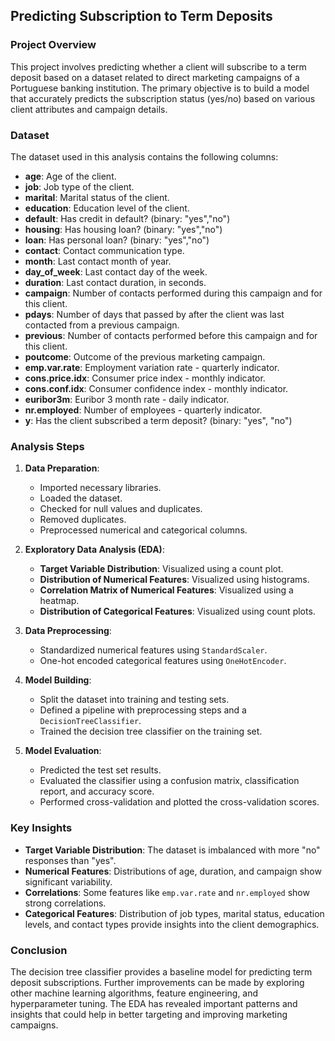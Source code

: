 ## Predicting Subscription to Term Deposits

### Project Overview
This project involves predicting whether a client will subscribe to a term deposit based on a dataset related to direct marketing campaigns of a Portuguese banking institution. The primary objective is to build a model that accurately predicts the subscription status (yes/no) based on various client attributes and campaign details.

### Dataset
The dataset used in this analysis contains the following columns:
- **age**: Age of the client.
- **job**: Job type of the client.
- **marital**: Marital status of the client.
- **education**: Education level of the client.
- **default**: Has credit in default? (binary: "yes","no")
- **housing**: Has housing loan? (binary: "yes","no")
- **loan**: Has personal loan? (binary: "yes","no")
- **contact**: Contact communication type.
- **month**: Last contact month of year.
- **day_of_week**: Last contact day of the week.
- **duration**: Last contact duration, in seconds.
- **campaign**: Number of contacts performed during this campaign and for this client.
- **pdays**: Number of days that passed by after the client was last contacted from a previous campaign.
- **previous**: Number of contacts performed before this campaign and for this client.
- **poutcome**: Outcome of the previous marketing campaign.
- **emp.var.rate**: Employment variation rate - quarterly indicator.
- **cons.price.idx**: Consumer price index - monthly indicator.
- **cons.conf.idx**: Consumer confidence index - monthly indicator.
- **euribor3m**: Euribor 3 month rate - daily indicator.
- **nr.employed**: Number of employees - quarterly indicator.
- **y**: Has the client subscribed a term deposit? (binary: "yes", "no")

### Analysis Steps
1. **Data Preparation**:
    - Imported necessary libraries.
    - Loaded the dataset.
    - Checked for null values and duplicates.
    - Removed duplicates.
    - Preprocessed numerical and categorical columns.

2. **Exploratory Data Analysis (EDA)**:
    - **Target Variable Distribution**: Visualized using a count plot.
    - **Distribution of Numerical Features**: Visualized using histograms.
    - **Correlation Matrix of Numerical Features**: Visualized using a heatmap.
    - **Distribution of Categorical Features**: Visualized using count plots.

3. **Data Preprocessing**:
    - Standardized numerical features using `StandardScaler`.
    - One-hot encoded categorical features using `OneHotEncoder`.

4. **Model Building**:
    - Split the dataset into training and testing sets.
    - Defined a pipeline with preprocessing steps and a `DecisionTreeClassifier`.
    - Trained the decision tree classifier on the training set.

5. **Model Evaluation**:
    - Predicted the test set results.
    - Evaluated the classifier using a confusion matrix, classification report, and accuracy score.
    - Performed cross-validation and plotted the cross-validation scores.

### Key Insights
- **Target Variable Distribution**: The dataset is imbalanced with more "no" responses than "yes".
- **Numerical Features**: Distributions of age, duration, and campaign show significant variability.
- **Correlations**: Some features like `emp.var.rate` and `nr.employed` show strong correlations.
- **Categorical Features**: Distribution of job types, marital status, education levels, and contact types provide insights into the client demographics.

### Conclusion
The decision tree classifier provides a baseline model for predicting term deposit subscriptions. Further improvements can be made by exploring other machine learning algorithms, feature engineering, and hyperparameter tuning. The EDA has revealed important patterns and insights that could help in better targeting and improving marketing campaigns.
